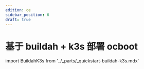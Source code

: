 ```yaml
---
edition: ce
sidebar_position: 6
draft: true
---
```

# 基于 buildah + k3s 部署 ocboot

import BuildahK3s from '../_parts/_quickstart-buildah-k3s.mdx'

<BuildahK3s productVersion='cmp' />

